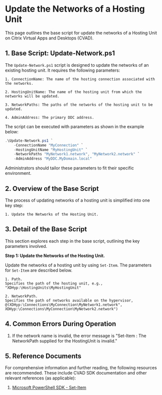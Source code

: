 # Update the Networks of a Hosting Unit

This page outlines the base script for update the networks of a Hosting Unit on Citrix Virtual Apps and Desktops (CVAD). 



## 1. Base Script: Update-Network.ps1

The `Update-Network.ps1` script is designed to update the networks of an existing hosting unit. It requires the following parameters:

    1. ConnectionName: The name of the hosting connection associated with the networks.
    
    2. HostingUnitName: The name of the hosting unit from which the networks will be updated.
    
    3. NetworkPaths: The paths of the networks of the hosting unit to be updated.
    
    4. AdminAddress: The primary DDC address.

The script can be executed with parameters as shown in the example below:

```powershell
.\Update-Network.ps1 `
    -ConnectionName "MyConnection" `
    -HostingUnitName "MyHostingUnit" `
    -NetworkPaths "MyNetwork1.network", "MyNetwork2.network" `
    -AdminAddress "MyDDC.MyDomain.local"
```

Administrators should tailor these parameters to fit their specific environment.



## 2. Overview of the Base Script

The process of updating networks of a hosting unit is simplified into one key step:

    1. Update the Networks of the Hosting Unit.



## 3. Detail of the Base Script

This section explores each step in the base script, outlining the key parameters involved.

**Step 1: Update the Networks of the Hosting Unit.**

Update the networks of a hosting unit by using ``Set-Item``. The parameters for ``Set-Item`` are described below.

    1. Path.
    Specifies the path of the hosting unit, e.g., "XDHyp:\HostingUnits\MyHostingUnit"

    2. NetworkPath.
    Specifies the path of networks available on the hypervisor, @(XDHyp:\Connections\MyConnection\MyNetwork1.network", XDHyp:\Connections\MyConnection\MyNetwork2.network")
    

## 4. Common Errors During Operation

1. If the network name is invalid, the error message is "Set-Item : The NetworkPath supplied for the HostingUnit is invalid."



## 5. Reference Documents

For comprehensive information and further reading, the following resources are recommended. These include CVAD SDK documentation and other relevant references (as applicable):

1. [Microsoft PowerShell SDK - Set-Item](https://learn.microsoft.com/en-us/powershell/module/microsoft.powershell.management/set-item?view=powershell-7.4)



